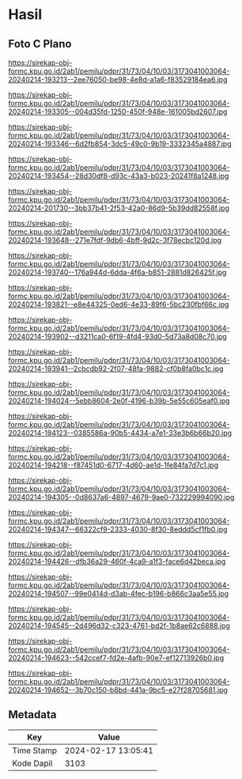 # Hasil

## Foto C Plano

https://sirekap-obj-formc.kpu.go.id/2ab1/pemilu/pdpr/31/73/04/10/03/3173041003064-20240214-193213--2ee76050-be98-4e8d-a1a6-f83529184ea6.jpg

https://sirekap-obj-formc.kpu.go.id/2ab1/pemilu/pdpr/31/73/04/10/03/3173041003064-20240214-193305--004d35fd-1250-450f-948e-161005bd2607.jpg

https://sirekap-obj-formc.kpu.go.id/2ab1/pemilu/pdpr/31/73/04/10/03/3173041003064-20240214-193346--6d2fb854-3dc5-49c0-9b19-3332345a4887.jpg

https://sirekap-obj-formc.kpu.go.id/2ab1/pemilu/pdpr/31/73/04/10/03/3173041003064-20240214-193454--28d30df8-d93c-43a3-b023-20241f8a1248.jpg

https://sirekap-obj-formc.kpu.go.id/2ab1/pemilu/pdpr/31/73/04/10/03/3173041003064-20240214-201730--3bb37b41-2f53-42a0-86d9-5b39dd82558f.jpg

https://sirekap-obj-formc.kpu.go.id/2ab1/pemilu/pdpr/31/73/04/10/03/3173041003064-20240214-193648--271e7fdf-9db6-4bff-9d2c-3f78ecbc120d.jpg

https://sirekap-obj-formc.kpu.go.id/2ab1/pemilu/pdpr/31/73/04/10/03/3173041003064-20240214-193740--176a944d-6dda-4f6a-b851-2881d826425f.jpg

https://sirekap-obj-formc.kpu.go.id/2ab1/pemilu/pdpr/31/73/04/10/03/3173041003064-20240214-193821--e8e44325-0ed6-4e33-89f6-5bc230fbf66c.jpg

https://sirekap-obj-formc.kpu.go.id/2ab1/pemilu/pdpr/31/73/04/10/03/3173041003064-20240214-193902--d3211ca0-6f19-4fd4-93d0-5d73a8d08c70.jpg

https://sirekap-obj-formc.kpu.go.id/2ab1/pemilu/pdpr/31/73/04/10/03/3173041003064-20240214-193941--2cbcdb92-2f07-48fa-9882-cf0b8fa0bc1c.jpg

https://sirekap-obj-formc.kpu.go.id/2ab1/pemilu/pdpr/31/73/04/10/03/3173041003064-20240214-194024--5ebb8604-2e0f-4196-b39b-5e55c605eaf0.jpg

https://sirekap-obj-formc.kpu.go.id/2ab1/pemilu/pdpr/31/73/04/10/03/3173041003064-20240214-194123--0385586a-90b5-4434-a7e1-33e3b6b66b20.jpg

https://sirekap-obj-formc.kpu.go.id/2ab1/pemilu/pdpr/31/73/04/10/03/3173041003064-20240214-194218--f87451d0-6717-4d60-ae1d-1fe84fa7d7c1.jpg

https://sirekap-obj-formc.kpu.go.id/2ab1/pemilu/pdpr/31/73/04/10/03/3173041003064-20240214-194305--0d8637a6-4897-4679-9ae0-732229994090.jpg

https://sirekap-obj-formc.kpu.go.id/2ab1/pemilu/pdpr/31/73/04/10/03/3173041003064-20240214-194347--66322cf9-2333-4030-8f30-8eddd5cf1fb0.jpg

https://sirekap-obj-formc.kpu.go.id/2ab1/pemilu/pdpr/31/73/04/10/03/3173041003064-20240214-194426--dfb36a29-460f-4ca9-a1f3-face6d42beca.jpg

https://sirekap-obj-formc.kpu.go.id/2ab1/pemilu/pdpr/31/73/04/10/03/3173041003064-20240214-194507--99e0414d-d3ab-4fec-b196-b866c3aa5e55.jpg

https://sirekap-obj-formc.kpu.go.id/2ab1/pemilu/pdpr/31/73/04/10/03/3173041003064-20240214-194545--2d496d32-c323-4761-bd2f-1b8ae62c6888.jpg

https://sirekap-obj-formc.kpu.go.id/2ab1/pemilu/pdpr/31/73/04/10/03/3173041003064-20240214-194623--542ccef7-fd2e-4afb-90e7-ef12713926b0.jpg

https://sirekap-obj-formc.kpu.go.id/2ab1/pemilu/pdpr/31/73/04/10/03/3173041003064-20240214-194652--3b70c150-b8bd-441a-9bc5-e27f28705681.jpg


## Metadata

| Key        | Value               |
| ---------- | ------------------- |
| Time Stamp | 2024-02-17 13:05:41 |
| Kode Dapil | 3103                |



